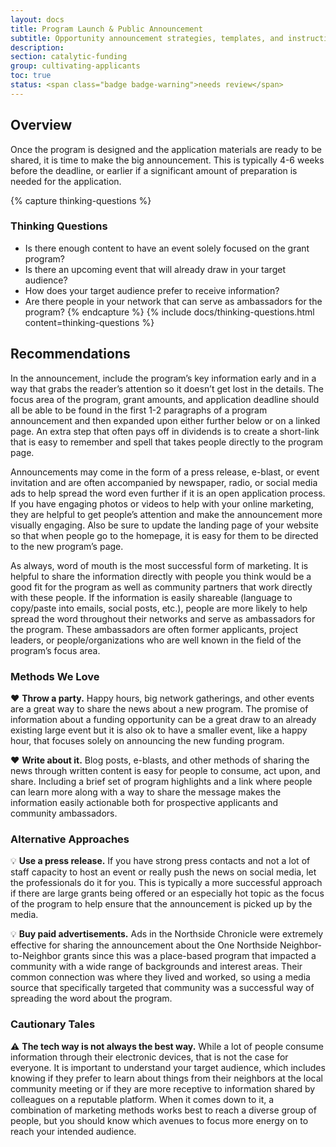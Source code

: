 ```yaml
---
layout: docs
title: Program Launch & Public Announcement
subtitle: Opportunity announcement strategies, templates, and instructions for getting the word out about the funding program.
description:
section: catalytic-funding
group: cultivating-applicants
toc: true
status: <span class="badge badge-warning">needs review</span>
---
```


## Overview

Once the program is designed and the application materials are ready to be shared, it is time to make the big announcement. This is typically 4-6 weeks before the deadline, or earlier if a significant amount of preparation is needed for the application.

{% capture thinking-questions %}
### Thinking Questions

* Is there enough content to have an event solely focused on the grant program?
* Is there an upcoming event that will already draw in your target audience?
* How does your target audience prefer to receive information?
* Are there people in your network that can serve as ambassadors for the program?
{% endcapture %}
{% include docs/thinking-questions.html content=thinking-questions %}

## Recommendations

In the announcement, include the program’s key information early and in a way that grabs the reader’s attention so it doesn’t get lost in the details. The focus area of the program, grant amounts, and application deadline should all be able to be found in the first 1-2 paragraphs of a program announcement and then expanded upon either further below or on a linked page. An extra step that often pays off in dividends is to create a short-link that is easy to remember and spell that takes people directly to the program page.

Announcements may come in the form of a press release, e-blast, or event invitation and are often accompanied by newspaper, radio, or social media ads to help spread the word even further if it is an open application process. If you have engaging photos or videos to help with your online marketing, they are helpful to get people’s attention and make the announcement more visually engaging. Also be sure to update the landing page of your website so that when people go to the homepage, it is easy for them to be directed to the new program’s page.

As always, word of mouth is the most successful form of marketing. It is helpful to share the information directly with people you think would be a good fit for the program as well as community partners that work directly with these people. If the information is easily shareable (language to copy/paste into emails, social posts, etc.), people are more likely to help spread the word throughout their networks and serve as ambassadors for the program. These ambassadors are often former applicants, project leaders, or people/organizations who are well known in the field of the program’s focus area.

### Methods We Love

:heart: **Throw a party.** Happy hours, big network gatherings, and other events are a great way to share the news about a new program. The promise of information about a funding opportunity can be a great draw to an already existing large event but it is also ok to have a smaller event, like a happy hour, that focuses solely on announcing the new funding program.

:heart: **Write about it.** Blog posts, e-blasts, and other methods of sharing the news through written content is easy for people to consume, act upon, and share. Including a brief set of program highlights and a link where people can learn more along with a way to share the message makes the information easily actionable both for prospective applicants and community ambassadors.

### Alternative Approaches

:bulb: **Use a press release.** If you have strong press contacts and not a lot of staff capacity to host an event or really push the news on social media, let the professionals do it for you. This is typically a more successful approach if there are large grants being offered or an especially hot topic as the focus of the program to help ensure that the announcement is picked up by the media.

:bulb: **Buy paid advertisements.** Ads in the Northside Chronicle were extremely effective for sharing the announcement about the One Northside Neighbor-to-Neighbor grants since this was a place-based program that impacted a community with a wide range of backgrounds and interest areas. Their common connection was where they lived and worked, so using a media source that specifically targeted that community was a successful way of spreading the word about the program.

### Cautionary Tales

:warning: **The tech way is not always the best way.** While a lot of people consume information through their electronic devices, that is not the case for everyone. It is important to understand your target audience, which includes knowing if they prefer to learn about things from their neighbors at the local community meeting or if they are more receptive to information shared by colleagues on a reputable platform. When it comes down to it, a combination of marketing methods works best to reach a diverse group of people, but you should know which avenues to focus more energy on to reach your intended audience.
